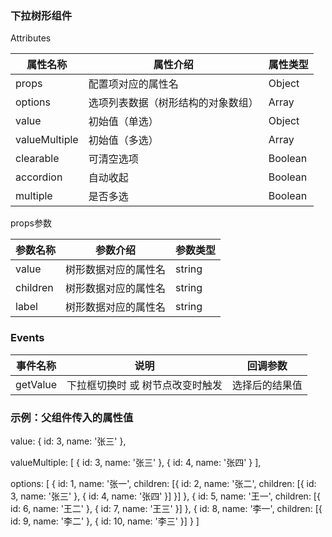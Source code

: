 ### 下拉树形组件

Attributes

| 属性名称        | 属性介绍                       | 属性类型   |
| -------------- | -------------------------------| --------- |
| props          | 配置项对应的属性名               | Object    |  
| options        | 选项列表数据（树形结构的对象数组）| Array     |  
| value          | 初始值（单选）                  | Object    |  默认：{}
| valueMultiple  | 初始值（多选）                  | Array     |  默认：[]
| clearable      | 可清空选项                      | Boolean   |  默认：true
| accordion      | 自动收起                        | Boolean   |  默认：false
| multiple       | 是否多选                        | Boolean   |  默认：false


props参数

| 参数名称      | 参数介绍              | 参数类型  |
| ------------ | --------------------- | -------- |
| value        | 树形数据对应的属性名    | string   |   例：value: 'id'
| children     | 树形数据对应的属性名    | string   |   例：children: 'children'
| label        | 树形数据对应的属性名    | string   |   例：label: 'name'


### Events

| 事件名称       | 说明                            | 回调参数           |
| ------------- | ------------------------------- | ----------------- |
| getValue      | 下拉框切换时 或 树节点改变时触发   | 选择后的结果值     |



### 示例：父组件传入的属性值 
value: {
    id: 3,
    name: '张三'
},

valueMultiple: [
    {
        id: 3,
        name: '张三'
    }, {
        id: 4,
        name: '张四'
    }
],

options: [
    {
        id: 1,
        name: '张一',
        children: [{
            id: 2,
            name: '张二',
            children: [{
                id: 3,
                name: '张三'
            }, {
                id: 4,
                name: '张四'
            }]
        }]
    }, 
    {
        id: 5,
        name: '王一',
        children: [{
            id: 6,
            name: '王二'
        }, {
            id: 7,
            name: '王三'
        }]
    }, 
    {
        id: 8,
        name: '李一',
        children: [{
            id: 9,
            name: '李二'
        }, {
            id: 10,
            name: '李三'
        }]
    }
]